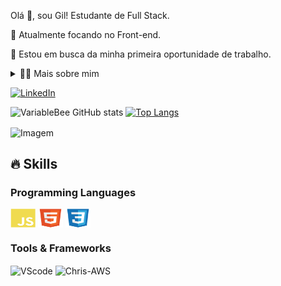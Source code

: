 Olá 👋, sou Gil! Estudante de Full Stack.

🌱 Atualmente focando no Front-end.

🔭 Estou em busca da minha primeira oportunidade de trabalho.

<details>
  <summary>👨‍💻 Mais sobre mim </summary>
<br>
  
  - 💬 Tenho 25 anos e atuamente moro em Hortolândia-SP.
  - ⚡ Tenho conhecimento em React, Node.js, Banco de dados, Qualidade de Software e React native, porém estou inferrujado e praticando tudo pra ontem  \o/
</details>

<!-- Links -->
[![LinkedIn](https://img.shields.io/badge/LinkedIn-0077B5?style=for-the-badge&logo=linkedin&logoColor=white)](https://www.linkedin.com/in/gilberto-silva-4a54b577/)


<!-- GithubStats -->
![VariableBee GitHub stats](https://github-readme-stats.vercel.app/api?username=gil-silva1&show_icons=true&theme=blue_navy)
[![Top Langs](https://github-readme-stats.vercel.app/api/top-langs/?username=gil-silva1&show_icons=true&theme=blue_navy)](https://github.com/anuraghazra/github-readme-stats)

<!-- GIF -->
<p align="left">
  <img align="center" src="https://github.com/VariableBee/VariableBee/assets/77739311/4e9f41af-6b57-49a7-b15a-74322e96b4d7" alt="Imagem">
</p>

## 🔥 Skills
<!-- Skills: Programming Languages -->
  <div style="flex-basis: 48%;">
    <h3>Programming Languages</h3>
    <img align="center" alt="Js" height="30" width="40" src="https://raw.githubusercontent.com/devicons/devicon/master/icons/javascript/javascript-plain.svg">
    <img align="center" alt="HTML" height="30" width="40" src="https://raw.githubusercontent.com/devicons/devicon/master/icons/html5/html5-original.svg">
    <img align="center" alt="CSS" height="30" width="40" src="https://raw.githubusercontent.com/devicons/devicon/master/icons/css3/css3-original.svg">
  </div>
  
  <!-- Skills: Tools & Frameworks -->
  <div style="flex-basis: 48%;">
    <h3>Tools & Frameworks</h3>
    <img align="center" alt="VScode" height="30" width="40" src="https://cdn.jsdelivr.net/gh/devicons/devicon/icons/vscode/vscode-original.svg">
    <img align="center" alt="Chris-AWS" height="30" width="40" src="https://cdn.jsdelivr.net/gh/devicons/devicon/icons/git/git-original.svg">
   
  </div>
